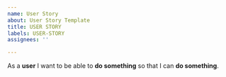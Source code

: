 ```yaml
---
name: User Story
about: User Story Template
title: USER STORY
labels: USER-STORY
assignees: ''

---
```


As a **user** I want to be able to **do something** so that I can **do something**.
